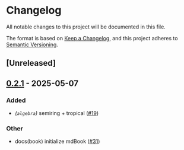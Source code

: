 # Changelog
All notable changes to this project will be documented in this file.

The format is based on [Keep a Changelog](https://keepachangelog.com/en/1.0.0/),
and this project adheres to [Semantic Versioning](https://semver.org/spec/v2.0.0.html).

## [Unreleased]

## [0.2.1](https://github.com/harnesslabs/harness/compare/harness-algebra-v0.2.0...harness-algebra-v0.2.1) - 2025-05-07

### Added
- *(`algebra`)* semiring + tropical ([#19](https://github.com/harnesslabs/harness/pull/19))

### Other
- docs(book) initialize mdBook ([#31](https://github.com/harnesslabs/harness/pull/31))

